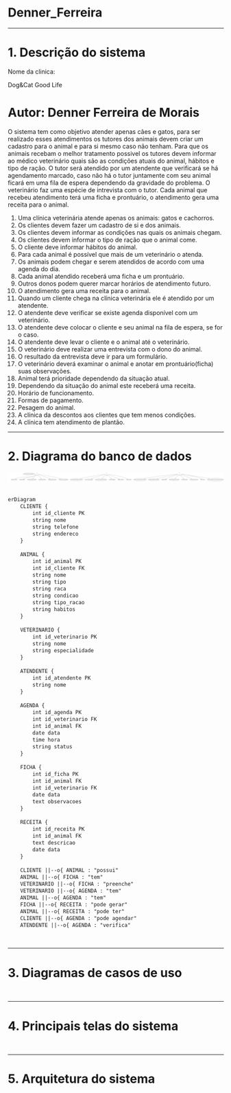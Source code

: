 # Denner_Ferreira

---
# 1. Descrição do sistema

Nome da clinica:

Dog&Cat Good Life

Autor: Denner Ferreira de Morais
=======
O sistema tem como objetivo atender apenas cães e gatos, para ser realizado esses atendimentos os tutores dos animais devem criar um cadastro para o animal e para si mesmo caso não tenham. Para que os animais recebam o melhor tratamento possivel os tutores devem informar ao médico veterinário quais são as condições atuais do animal, hábitos e tipo de ração.
O tutor será atendido por um atendente que verificará se há agendamento marcado, caso não há o tutor juntamente com seu animal ficará em uma fila de espera dependendo da gravidade do problema. O veterinário faz uma espécie de intrevista com o tutor. Cada animal que recebeu atendimento terá uma ficha e prontuário, o atendimento gera uma receita para o animal.


1. Uma clínica veterinária atende apenas os animais: gatos e cachorros. 
2. Os clientes devem fazer um cadastro de si e dos animais. 
3. Os clientes devem informar as condições nas quais os animais chegam. 
4. Os clientes devem informar o tipo de ração que o animal come.
5. O cliente deve informar hábitos do animal. 
6. Para cada animal é possível que mais de um veterinário o atenda. 
7. Os animais podem chegar e serem atendidos de acordo com uma agenda do dia. 
8. Cada animal atendido receberá uma ficha e um prontuário. 
9. Outros donos podem querer marcar horários de atendimento futuro. 
10. O atendimento gera uma receita para o animal. 
11. Quando um cliente chega na clínica veterinária ele é atendido por um atendente. 
12. O atendente deve verificar se existe agenda disponível com um veterinário. 
13. O atendente deve colocar o cliente e seu animal na fila de espera, se for o caso. 
14. O atendente deve levar o cliente e o animal até o veterinário. 
15. O veterinário deve realizar uma entrevista com o dono do animal. 
16. O resultado da entrevista deve ir para um formulário. 
17. O veterinário deverá examinar o animal e anotar em prontuário(ficha) suas observações. 
18. Animal terá prioridade dependendo da situação atual.
19. Dependendo da situação do animal este receberá uma receita.
20. Horário de funcionamento.
21. Formas de pagamento.
22. Pesagem do animal.
23. A clínica da descontos aos clientes que tem menos condições.
24. A clínica tem atendimento de plantão.

---
# 2. Diagrama do banco de dados

![](https://raw.githubusercontent.com/Denner67/Denner_Ferreira/main/Imagens/DiagramaUml.drawio.png?token=GHSAT0AAAAAACV3RRKEGBCE5JXXHLJTUGTAZV5QT2A)

```mermaid

erDiagram
    CLIENTE {
        int id_cliente PK
        string nome
        string telefone
        string endereco
    }

    ANIMAL {
        int id_animal PK
        int id_cliente FK
        string nome
        string tipo
        string raca
        string condicao
        string tipo_racao
        string habitos
    }

    VETERINARIO {
        int id_veterinario PK
        string nome
        string especialidade
    }

    ATENDENTE {
        int id_atendente PK
        string nome
    }

    AGENDA {
        int id_agenda PK
        int id_veterinario FK
        int id_animal FK
        date data
        time hora
        string status
    }

    FICHA {
        int id_ficha PK
        int id_animal FK
        int id_veterinario FK
        date data
        text observacoes
    }

    RECEITA {
        int id_receita PK
        int id_animal FK
        text descricao
        date data
    }

    CLIENTE ||--o{ ANIMAL : "possui"
    ANIMAL ||--o{ FICHA : "tem"
    VETERINARIO ||--o{ FICHA : "preenche"
    VETERINARIO ||--o{ AGENDA : "tem"
    ANIMAL ||--o{ AGENDA : "tem"
    FICHA ||--o{ RECEITA : "pode gerar"
    ANIMAL ||--o{ RECEITA : "pode ter"
    CLIENTE ||--o{ AGENDA : "pode agendar"
    ATENDENTE ||--o{ AGENDA : "verifica"



```

---
# 3. Diagramas de casos de uso

![]()

---
# 4. Principais telas do sistema

![]()

---
# 5. Arquitetura do sistema

![]()
